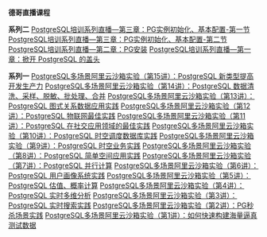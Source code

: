 **德哥直播课程**

**系列二**
[PostgreSQL培训系列直播—第三章：PG实例初始化、基本配置-第一节](https://yq.aliyun.com/live/946)
[PostgreSQL培训系列直播—第三章：PG实例初始化、基本配置-第二节](https://yq.aliyun.com/live/966)
[PostgreSQL培训系列直播—第二章：PG安装](https://yq.aliyun.com/live/931)
[PostgreSQL培训系列直播—第一章：掀开 PostgreSQL 的盖头](https://yq.aliyun.com/live/919)

**系列一**
[PostgreSQL多场景阿里云沙箱实验（第15讲）：PostgreSQL 新类型提高开发生产力](https://yq.aliyun.com/live/909)
[PostgreSQL多场景阿里云沙箱实验（第14讲）：PostgreSQL 数据清洗、采样、脱敏、批处理、合并](https://yq.aliyun.com/live/885)
[PostgreSQL多场景阿里云沙箱实验（第13讲）：PostgreSQL 图式关系数据应用实践](https://yq.aliyun.com/live/869)
[PostgreSQL多场景阿里云沙箱实验（第12讲）：PostgreSQL 物联网最佳实践](https://yq.aliyun.com/live/846)
[PostgreSQL多场景阿里云沙箱实验（第11讲）：PostgreSQL 在社交应用领域的最佳实践](https://yq.aliyun.com/live/824)
[PostgreSQL多场景阿里云沙箱实验（第10讲）：PostgreSQL 时空调度数据库实践](https://yq.aliyun.com/live/807)
[PostgreSQL多场景阿里云沙箱实验（第9讲）：PostgreSQL 时空业务实践](https://yq.aliyun.com/live/794)
[PostgreSQL多场景阿里云沙箱实验（第8讲）：PostgreSQL 简单空间应用实践](https://yq.aliyun.com/live/783)
[PostgreSQL多场景阿里云沙箱实验（第7讲）：PostgreSQL 并行计算](https://yq.aliyun.com/live/733)
[PostgreSQL多场景阿里云沙箱实验（第6讲）：PostgreSQL 用户画像系统实践](https://yq.aliyun.com/live/710)
[PostgreSQL多场景阿里云沙箱实验（第5讲）：PostgreSQL 估值、概率计算](https://yq.aliyun.com/live/691)
[PostgreSQL多场景阿里云沙箱实验（第4讲）：PostgreSQL 实时多维分析](https://yq.aliyun.com/live/659?spm=a2c6h.12873639.0.0.10591305AER8HX)
[PostgreSQL多场景阿里云沙箱实验（第3讲）：PostgreSQL 实时搜索实践](https://yq.aliyun.com/live/647?spm=a2c6h.12873639.0.0.10591305AER8HX)
[PostgreSQL多场景阿里云沙箱实验（第2讲）：PG秒杀场景实践](https://yq.aliyun.com/live/615)
[PostgreSQL多场景阿里云沙箱实验（第1讲）：如何快速构建海量逼真测试数据](https://yq.aliyun.com/live/594)